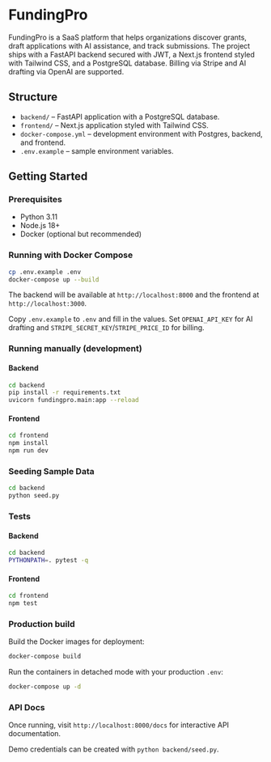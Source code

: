 # FundingPro

FundingPro is a SaaS platform that helps organizations discover grants, draft applications with AI assistance, and track submissions. The project ships with a FastAPI backend secured with JWT, a Next.js frontend styled with Tailwind CSS, and a PostgreSQL database. Billing via Stripe and AI drafting via OpenAI are supported.

## Structure
- `backend/` – FastAPI application with a PostgreSQL database.
- `frontend/` – Next.js application styled with Tailwind CSS.
- `docker-compose.yml` – development environment with Postgres, backend, and frontend.
- `.env.example` – sample environment variables.

## Getting Started

### Prerequisites
- Python 3.11
- Node.js 18+
- Docker (optional but recommended)

### Running with Docker Compose
```bash
cp .env.example .env
docker-compose up --build
```
The backend will be available at `http://localhost:8000` and the frontend at `http://localhost:3000`.

Copy `.env.example` to `.env` and fill in the values. Set `OPENAI_API_KEY` for AI drafting and `STRIPE_SECRET_KEY`/`STRIPE_PRICE_ID` for billing.

### Running manually (development)
#### Backend
```bash
cd backend
pip install -r requirements.txt
uvicorn fundingpro.main:app --reload
```
#### Frontend
```bash
cd frontend
npm install
npm run dev
```

### Seeding Sample Data
```bash
cd backend
python seed.py
```

### Tests
#### Backend
```bash
cd backend
PYTHONPATH=. pytest -q
```
#### Frontend
```bash
cd frontend
npm test
```

### Production build
Build the Docker images for deployment:
```bash
docker-compose build
```
Run the containers in detached mode with your production `.env`:
```bash
docker-compose up -d
```

### API Docs
Once running, visit `http://localhost:8000/docs` for interactive API documentation.

Demo credentials can be created with `python backend/seed.py`.
